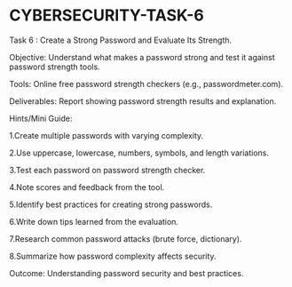 # CYBERSECURITY-TASK-6

Task 6 : Create a Strong Password and Evaluate Its Strength.

Objective: Understand what makes a password strong and test it against password strength tools.

 Tools: Online free password strength checkers (e.g., passwordmeter.com).
 
 Deliverables:  Report showing password strength results and explanation.
 
 Hints/Mini Guide:

 
 1.Create multiple passwords with varying complexity.
 
 2.Use uppercase, lowercase, numbers, symbols, and length variations.
 
 3.Test each password on password strength checker.
 
 4.Note scores and feedback from the tool.

 5.Identify best practices for creating strong passwords.
 
 6.Write down tips learned from the evaluation.
 
 7.Research common password attacks (brute force, dictionary).
 
 8.Summarize how password complexity affects security.
 
 Outcome: Understanding password security and best practices.
 
